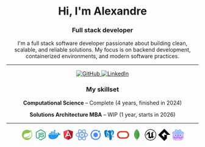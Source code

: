 <h1 align="center">Hi, I'm Alexandre</h1>

<div align="center">
  <h3>Full stack developer</h3>
  <p>I'm a full stack software developer passionate about building clean, scalable, and reliable solutions.
  My focus is on backend development, containerized environments, and modern software practices.</p>
</div>

<hr>

<div align="center">
  <a href="https://github.com/AlexandreSJ">
    <img src="https://img.shields.io/badge/GitHub-222?style=flat&logo=GitHub" alt="GitHub" />
  </a>
  <a href="https://www.linkedin.com/in/alexandre-da-silva-junior-b51000196/">
    <img src="https://img.shields.io/badge/Linkedin-36e?style=flat" alt="LinkedIn" />
  </a>
</div>

<h3 align="center">My skillset</h3>

<div align="center">
  <p><strong>Computational Science</strong> – Complete (4 years, finished in 2024)</p>
  <p><strong>Solutions Architecture MBA</strong> – WIP (1 year, starts in 2026)</p>
</div>

<hr>

<div align="center">
  <img src="assets/spring-boot.png" alt="SpringBoot" width="32" />   
  <img src="assets/nodejs.png" alt="NodeJS" width="32" />   
  <img src="assets/docker.png" alt="Docker" width="32" />   
  <img src="assets/angularjs.png" alt="AngularJS" width="32" />   
  <img src="assets/react.png" alt="React" width="32" />   
  <img src="assets/ionic.png" alt="Ionic" width="32" />   
  <img src="assets/postgresql.png" alt="PostgreSQL" width="32" />   
  <img src="assets/oracle.png" alt="Oracle" width="32" />   
  <img src="assets/mongodb.png" alt="MongoDB" width="32" />   
  <img src="assets/unreal-engine.png" alt="UnrealEngine" width="32" />   
  <img src="assets/game-maker.png" alt="GameMaker" width="32" />   
  <img src="assets/godot.png" alt="Godot" width="32" /> 
</div>